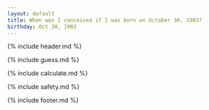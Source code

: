 ```yaml
---
layout: default
title: When was I conceived if I was born on October 30, 1903?
birthday: Oct 30, 1903
---
```


{% include header.md %}

{% include guess.md %}

{% include calculate.md %}

{% include safety.md %}

{% include footer.md %}



